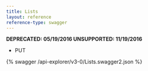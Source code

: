 ```yaml
---
title: Lists
layout: reference
reference-type: swagger
---
```


**DEPRECATED: 05/19/2016 UNSUPPORTED: 11/19/2016**
* PUT

{% swagger /api-explorer/v3-0/Lists.swagger2.json %}
